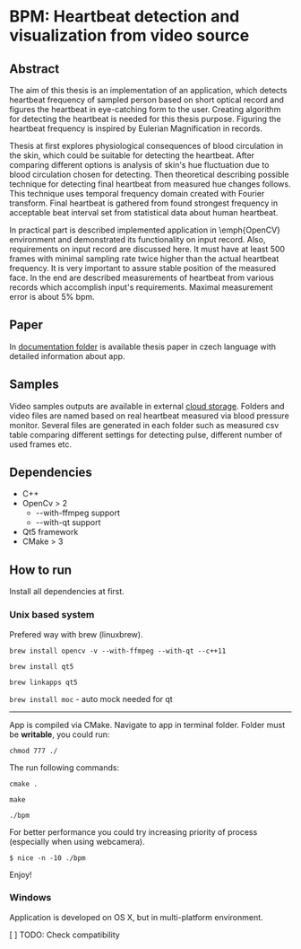 # BPM: Heartbeat detection and visualization from video source


## Abstract
The aim of this thesis is an implementation of an application, which detects heartbeat frequency of sampled person based on short optical record and figures the heartbeat in eye-catching form to the user. Creating algorithm for detecting the heartbeat is needed for this thesis purpose. Figuring the heartbeat frequency is inspired by Eulerian Magnification in records.

Thesis at first explores physiological consequences of blood circulation in the skin, which could be suitable for detecting the heartbeat. After comparing different options is analysis of skin's hue fluctuation due to blood circulation chosen for detecting. Then theoretical describing possible technique for detecting final heartbeat from measured hue changes follows. This technique uses temporal frequency domain created with Fourier transform. Final heartbeat is gathered from found strongest frequency in acceptable beat interval set from statistical data about human heartbeat.

In practical part is described implemented application in \emph{OpenCV} environment and demonstrated its functionality on input record. Also, requirements on input record are discussed here. It must have at least 500 frames with minimal sampling rate twice higher than the actual heartbeat frequency. It is very important to assure stable position of the measured face. In the end are described measurements of heartbeat from various records which accomplish input's requirements. Maximal measurement error is about 5\% bpm.

## Paper
In [documentation folder](https://github.com/michalsindelar/bpm/tree/master/documentation) is available thesis paper in czech language with detailed information about app.

## Samples
Video samples outputs are available in external [cloud storage](https://app.box.com/s/mrfgf7ximq980dwm3mwnod3dhpzm185w). Folders and video files are named based on real heartbeat measured via blood pressure monitor. Several files are generated in each folder such as measured csv table comparing different settings for detecting pulse, different number of used frames etc.

## Dependencies
* C++
* OpenCv > 2
  * --with-ffmpeg support
  * --with-qt support
* Qt5 framework
* CMake > 3


## How to run
Install all dependencies at first.

### Unix based system
Prefered way with brew (linuxbrew).

`brew install opencv -v --with-ffmpeg --with-qt --c++11`

`brew install qt5`

`brew linkapps qt5`

`brew install moc` - auto mock needed for qt

---

App is compiled via CMake. Navigate to app in terminal folder. Folder must be __writable__, you could run:

`chmod 777 ./`

The run following commands:

`cmake .`

`make`

`./bpm`

For better performance you could try increasing priority of process (especially when using webcamera).

`$ nice -n -10 ./bpm`

Enjoy!

### Windows
Application is developed on OS X, but in multi-platform environment.

[ ] TODO: Check compatibility

